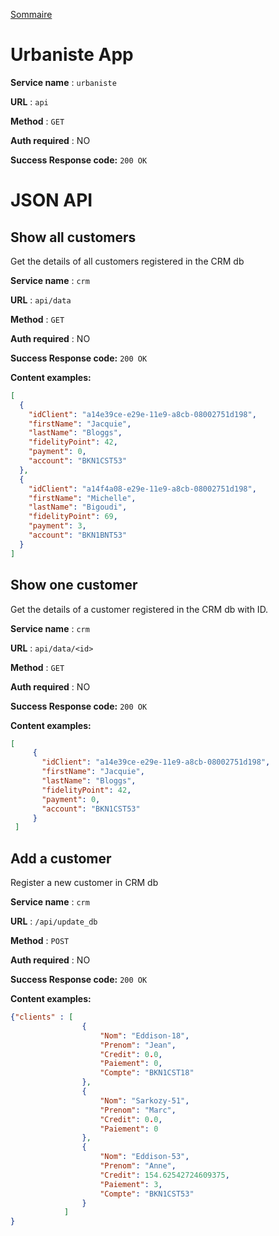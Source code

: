[Sommaire](https://ursi-2020.github.io/Documentation/)
# Urbaniste App


**Service name** : `urbaniste`

**URL** : `api`

**Method** : `GET`

**Auth required** : NO


**Success Response code:** `200 OK`

# JSON API

## Show all customers

Get the details of all customers registered in the CRM db

**Service name** : `crm`

**URL** : `api/data`

**Method** : `GET`

**Auth required** : NO


**Success Response code:** `200 OK`

**Content examples:**


```json
[
  {
    "idClient": "a14e39ce-e29e-11e9-a8cb-08002751d198",
    "firstName": "Jacquie",
    "lastName": "Bloggs",
    "fidelityPoint": 42,
    "payment": 0,
    "account": "BKN1CST53"
  },
  {
    "idClient": "a14f4a08-e29e-11e9-a8cb-08002751d198",
    "firstName": "Michelle",
    "lastName": "Bigoudi",
    "fidelityPoint": 69,
    "payment": 3,
    "account": "BKN1BNT53"
  }
]
```

## Show one customer

Get the details of a customer registered in the CRM db with ID.

**Service name** : `crm`

**URL** : `api/data/<id>`

**Method** : `GET`

**Auth required** : NO


**Success Response code:** `200 OK`

**Content examples:**


```json
[
     {
       "idClient": "a14e39ce-e29e-11e9-a8cb-08002751d198",
       "firstName": "Jacquie",
       "lastName": "Bloggs",
       "fidelityPoint": 42,
       "payment": 0,
       "account": "BKN1CST53"
     }
 ]
```


## Add a customer

Register a new customer in CRM db

**Service name** : `crm`

**URL** : `/api/update_db`

**Method** : `POST`

**Auth required** : NO


**Success Response code:** `200 OK`

**Content examples:**


```json
{"clients" : [
                {
                    "Nom": "Eddison-18",
                    "Prenom": "Jean",
                    "Credit": 0.0,
                    "Paiement": 0,
                    "Compte": "BKN1CST18"
                },
                {
                    "Nom": "Sarkozy-51",
                    "Prenom": "Marc",
                    "Credit": 0.0,
                    "Paiement": 0
                },
                {
                    "Nom": "Eddison-53",
                    "Prenom": "Anne",
                    "Credit": 154.62542724609375,
                    "Paiement": 3,
                    "Compte": "BKN1CST53"
                }
            ]
}
```
